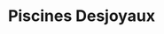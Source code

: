 ---
title: "Piscines Desjoyaux"
url: /essey-les-nancy/piscines-desjoyaux-rue-catherine-sauvage/
shop: piscine
---